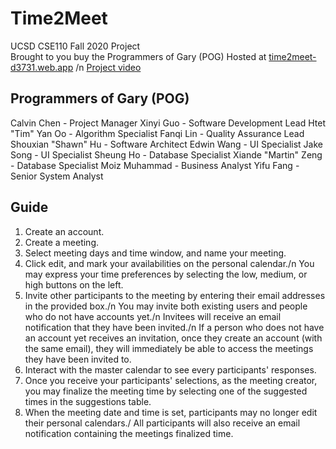 # Time2Meet
UCSD CSE110 Fall 2020 Project\
Brought to you buy the Programmers of Gary (POG)
Hosted at [time2meet-d3731.web.app](https://time2meet-d3731.web.app/login) /n
[Project video](https://www.youtube.com/watch?v=PtrAXuKBUz8&feature=youtu.be)

## Programmers of Gary (POG)
Calvin Chen - Project Manager
Xinyi Guo - Software Development Lead
Htet "Tim" Yan Oo - Algorithm Specialist
Fanqi Lin - Quality Assurance Lead
Shouxian "Shawn" Hu - Software Architect
Edwin Wang - UI Specialist
Jake Song - UI Specialist
Sheung Ho - Database Specialist
Xiande "Martin" Zeng - Database Specialist
Moiz Muhammad - Business Analyst
Yifu Fang - Senior System Analyst

## Guide
1. Create an account.
2. Create a meeting.
3. Select meeting days and time window, and name your meeting.
4. Click edit, and mark your availabilities on the personal calendar./n
You may express your time preferences by selecting the low, medium, or high buttons on the left.
5. Invite other participants to the meeting by entering their email addresses in the provided box./n
You may invite both existing users and people who do not have accounts yet./n
Invitees will receive an email notification that they have been invited./n
If a person who does not have an account yet receives an invitation, once they create an account (with the same email), they will immediately be able to access the meetings they have been invited to.
6. Interact with the master calendar to see every participants' responses.
7. Once you receive your participants' selections, as the meeting creator, you may finalize the meeting time by selecting one of the suggested times in the suggestions table.
8. When the meeting date and time is set, participants may no longer edit their personal calendars./
All participants will also receive an email notification containing the meetings finalized time.